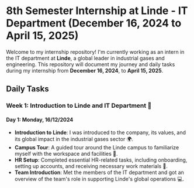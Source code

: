 # 8th Semester Internship at Linde - IT Department (December 16, 2024 to April 15, 2025)

Welcome to my internship repository! I'm currently working as an intern in the IT department at **Linde**, a global leader in industrial gases and engineering. This repository will document my journey and daily tasks during my internship from **December 16, 2024**, to **April 15, 2025**. 

## Daily Tasks

### Week 1: Introduction to Linde and IT Department 🏢

#### Day 1: Monday, 16/12/2024
- **Introduction to Linde**: I was introduced to the company, its values, and its global impact in the industrial gases sector 🌍.
- **Campus Tour**: A guided tour around the Linde campus to familiarize myself with the workspace and facilities 🏫.
- **HR Setup**: Completed essential HR-related tasks, including onboarding, setting up accounts, and receiving necessary work materials 📝.
- **Team Introduction**: Met the members of the IT department and got an overview of the team's role in supporting Linde's global operations 💻.
